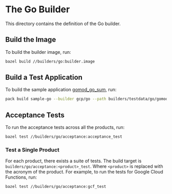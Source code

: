 # The Go Builder
This directory contains the definition of the Go builder.

## Build the Image
To build the builder image, run:

```bash
bazel build //builders/go:builder.image
```

## Build a Test Application
To build the sample application [gomod_go_sum](../testdata/go/gomod_go_sum/), run:

```bash
pack build sample-go --builder gcp/go --path builders/testdata/go/gomod_go_sum/ --trust-builder -v
```

## Acceptance Tests
To run the acceptance tests across all the products, run:

```bash
bazel test //builders/go/acceptance:acceptance_test
```

### Test a Single Product
For each product, there exists a suite of tests. The build target is
`builders/go/acceptance:<product>_test`. Where `<product>` is replaced with the
acronym of the product. For example, to run the tests for Google Cloud
Functions, run:

```bash
bazel test //builders/go/acceptance:gcf_test
```
